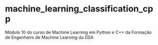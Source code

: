 # machine_learning_classification_cpp
 Módulo 10 do curso de Machine Learning em Python e C++ da Formação de Engenheiro de Machine Learning da DSA
